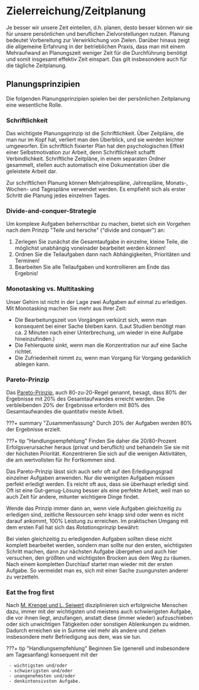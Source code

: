 # Zielerreichung/Zeitplanung
Je besser wir unsere Zeit einteilen, d.h. planen, desto besser können wir sie
für unsere persönlichen und beruflichen Zielvorstellungen nutzen. Planung
bedeutet Vorbereitung zur Verwirklichung von Zielen. Darüber hinaus zeigt die
allgemeine Erfahrung in der betrieblichen Praxis, dass man mit einem
Mehraufwand an Planungszeit weniger Zeit für die Durchführung benötigt und
somit insgesamt effektiv Zeit einspart.
Das gilt insbesondere auch für die tägliche Zeitplanung.

## Planungsprinzipien
Die folgenden Planungsprinzipien spielen bei der persönlichen Zeitplanung
eine wesentliche Rolle.

### Schriftlichkeit
Das wichtigste Planungsprinzip ist die Schriftlichkeit. Über Zeitpläne, die
man nur im Kopf hat, verliert man den Überblick, und sie werden leichter
umgeworfen. Ein schriftlich fixierter Plan hat den psychologischen Effekt
einer Selbstmotivation zur Arbeit, denn Schriftlichkeit schafft
Verbindlichkeit. Schriftliche Zeitpläne, in einem separaten
Ordner gesammelt, stellen auch automatisch eine Dokumentation über die
geleistete Arbeit dar.

Zur schriftlichen Planung können Mehrjahrespläne, Jahrespläne, Monats-,
Wochen- und Tagespläne verwendet werden. Es empfiehlt sich als erster
Schritt die Planung jedes einzelnen Tages.

### Divide-and-conquer-Strategie
Um komplexe Aufgaben beherrschbar zu machen, bietet sich ein Vorgehen nach
dem Prinzip "Teile und hersche" ("divide and conquer") an:

 1. Zerlegen Sie zunächst die Gesamtaufgabe in einzelne, kleine Teile, die
    möglichst unabhängig voneinader bearbeitet werden können!
 1. Ordnen Sie die Teilaufgaben dann nach Abhängigkeiten, Prioritäten und
    Terminen!
 1. Bearbeiten Sie alle Teilaufgaben und kontrollieren am Ende das Ergebnis!

### Monotasking vs. Multitasking
Unser Gehirn ist nicht in der Lage zwei Aufgaben auf einmal zu erledigen.
Mit Monotasking machen Sie mehr aus Ihrer Zeit:

 - Die Bearbeitungszeit von Vorgängen verkürzt sich, wenn man konsequent bei
   einer Sache bleiben kann.
   (Laut Studien benötigt man ca. 2 Minuten nach einer Unterbrechung, um
   wieder in eine Aufgabe hineinzufinden.)
 - Die Fehlerquote sinkt, wenn man die Konzentration nur auf eine Sache richtet.
 - Die Zufriedenheit nimmt zu, wenn man Vorgang für Vorgang gedanklich ablegen
   kann.

### Pareto-Prinzip
Das [Pareto-Prinzip](https://de.wikipedia.org/wiki/Paretoprinzip), auch
80-zu-20-Regel genannt, besagt, dass 80% der Ergebnisse mit 20% des
Gesamtaufwandes erreicht werden. Die verbleibenden 20% der Ergebnisse
erfordern mit 80% des Gesamtaufwandes die quantitativ meiste Arbeit.

???+ summary "Zusammenfassung"
    Durch 20% der Aufgaben werden 80% der Ergebnisse erzielt.

???+ tip "Handlungsempfehlung"
    Finden Sie daher die 20/80-Prozent Erfolgsverursacher heraus (privat und
    beruflich) und behandeln Sie sie mit der höchsten Priorität. Konzentrieren
    Sie sich auf die wenigen Aktivitäten, die am wertvollsten für Ihr
    Fortkommen sind.

Das Pareto-Prinzip lässt sich auch sehr oft auf den Erledigungsgrad einzelner
Aufgaben anwenden. 
Nur die wenigsten Aufgaben müssen perfekt erledigt werden. Es reicht oft aus,
dass sie überhaupt erledigt sind.
Oft ist eine Gut-genug-Lösung besser als eine perfekte Arbeit, weil man so auch
Zeit für andere, mitunter wichtigere Dinge findet.

Wende das Prinzip immer dann an, wenn viele Aufgaben gleichzeitig zu erledigen
sind, zeitliche Ressourcen sehr knapp sind oder wenn es nicht darauf ankommt,
100% Leistung zu erreichen. Im praktischen Umgang mit dem ersten Fall hat sich
das *Rotationsprinzip* bewährt:

Bei vielen gleichzeitig zu erledigenden Aufgaben sollten diese nicht komplett
bearbeitet werden, sondern man sollte nur den ersten, wichtigsten Schritt
machen, dann zur nächsten Aufgabe übergehen und auch hier versuchen, den
größten und wichtigsten Brocken aus dem Weg zu räumen. Nach einem kompletten
Durchlauf startet man wieder mit der ersten Aufgabe. So vermeidet man es,
sich mit einer Sache zuungunsten anderer zu verzetteln.

### Eat the frog first
Nach [M. Krengel und L. Seiwert](./index.md#zusammenfassung-und-literatur)
disziplinieren sich erfolgreiche Menschen dazu, immer mit der wichtigsten und
meistens auch schwierigsten Aufgabe, die vor ihnen liegt, anzufangen, anstatt
diese (immer wieder) aufzuschieben oder sich unwichtigen Tätigkeiten
oder sonstigen Ablenkungen zu widmen. Dadurch erreichen sie in Summe viel mehr
als andere und ziehen insbesondere mehr Befriedigung aus dem, was sie tun.

???+ tip "Handlungsempfehlung"
    Beginnen Sie (generell und insbesondere am Tagesanfang) konsequent mit der

     - wichtigsten und/oder
     - schwierigsten und/oder
     - unangenehmsten und/oder
     - denkintensivsten Aufgabe.

